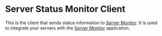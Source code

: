 # Server Status Monitor Client

This is the client that sends status information to [Server Monitor](https://servermonitor.offlineml.com). It is used to integrate your servers with the [Server Monitor](https://servermonitor.offlineml.com) application.

